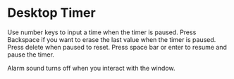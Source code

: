 # Desktop Timer

Use number keys to input a time when the timer is paused.
Press Backspace if you want to erase the last value when the timer is paused.
Press delete when paused to reset.
Press space bar or enter to resume and pause the timer.

Alarm sound turns off when you interact with the window.
